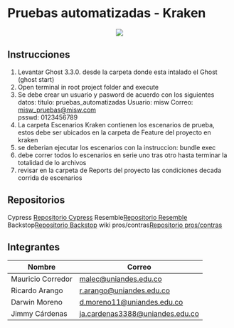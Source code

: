 # Pruebas automatizadas - Kraken
<p align="center">
  <img src="https://thesoftwaredesignlab.github.io/KrakenMobile/assets/imgs/kraken.png"/>
</p>

## Instrucciones
1. Levantar Ghost 3.3.0. desde la carpeta donde esta intalado el Ghost (ghost start)
2. Open terminal in root project folder and execute
3. Se debe crear un usuario y pasword de acuerdo con los siguientes datos: 
titulo: pruebas_automatizadas
Usuario: misw
Correo: misw_pruebas@misw.com	
psswd: 0123456789
4. La carpeta Escenarios Kraken contienen los escenarios de prueba, estos debe ser ubicados en la carpeta de Feature del proyecto en kraken
5. se deberian ejecutar los escenarios con la instruccion:
bundle exec
6. debe correr todos lo escenarios en serie uno tras otro hasta terminar la totalidad de lo archivos
7. revisar en la carpeta de Reports del proyecto las condiciones decada corrida de escenarios

## Repositorios
Cypress [Repositorio Cypress](https://github.com/jimmy-cardenas-miso/pruebas-automatizadas-ghost-cypress)
Resemble[Repositorio Resemble](https://github.com/jimmy-cardenas-miso/pruebas-automatizadas-ghost-resemble)
Backstop[Repositorio Backstop](https://github.com/jimmy-cardenas-miso/pruebas-automatizadas-ghost-backstop)
wiki pros/contras[Repositorio pros/contras](https://github.com/mauricio-corredor/pruebas-automatizadas-kraken-ghost/wiki/Analisis-de-las-herramientas)


## Integrantes
| Nombre | Correo |
| --- | --- |
| Mauricio Corredor | malec@uniandes.edu.co |
| Ricardo Arango | r.arango@uniandes.edu.co |
| Darwin Moreno | d.moreno11@uniandes.edu.co |
| Jimmy Cárdenas | ja.cardenas3388@uniandes.edu.co |
